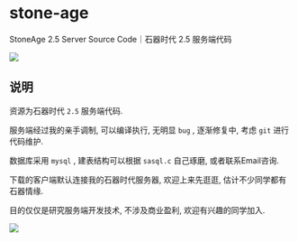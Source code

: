 # stone-age
StoneAge 2.5 Server Source Code｜石器时代 2.5 服务端代码

![](https://ss2.baidu.com/6ONYsjip0QIZ8tyhnq/it/u=2467008736,3346972993&fm=58&s=47C4FD0E689A4FE34E96C26F0300A06F)


## 说明
资源为石器时代 `2.5` 服务端代码.

服务端经过我的亲手调制, 可以编译执行, 无明显 `bug` , 逐渐修复中, 考虑 `git` 进行代码维护.

数据库采用 `mysql` , 建表结构可以根据 `sasql.c` 自己琢磨, 或者联系Email咨询.

下载的客户端默认连接我的石器时代服务器, 欢迎上来先逛逛, 估计不少同学都有石器情缘.  

目的仅仅是研究服务端开发技术, 不涉及商业盈利, 欢迎有兴趣的同学加入.

![](http://img1.mydrivers.com/img/20160205/s_6b4d567fd95941759db8dc2b884c1975.jpg)

